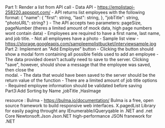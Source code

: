 Part 1: Render a list from API call
    - Data API -  https://emplistapi-258220.appspot.com/
    - API returns list employees with the following format:
            {
              "name": {
                        "first": string,
                        "last": string,
                      },
              "jobTitle": string,
              "photoURL": string?
            }
    - The API accepts two parameters: pageSize, pageNumber (theres a limited amount of mock data, high 
      page numbers wont contain data)
    - Employees are required to have a first name, last name, and job title.
    - Not all employees have a photo
    - Sample list view - https://storage.googleapis.com/sampleemplistbucket/interviewsample.jpg
 Part 2: Implement an "Add Employee" button
    - Clicking the button should show a modal form containing all possible fields used to add an employee
    - The data provided doesn't actually need to save to the server. Clicking
      "save", however, should show a message that the employee was saved, then close the      
      modal. 
    - The data that would have been saved to the server should be the return value of the function
    - There are a limited amount of job title options
    - Required employee information should be validated before saving
 Part3:Add Sorting by Name ,jobTitle ,HasImage
 
 resource :
 Bulma - https://bulma.io/documentation/   Bulma is a free, open source framework to build responsive web interfaces. 
 X.pagedList  Library for easily paging throught any IEnumerable/iQueryqable in .NET and .net Core
 Newtonsoft.Json  Json.NET  high-performance JSON franework for .NET
